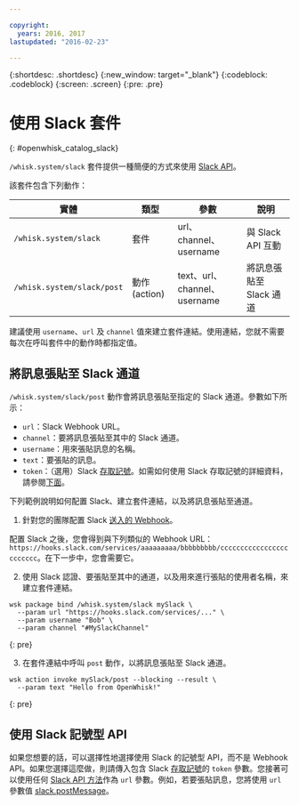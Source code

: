 ```yaml
---

copyright:
  years: 2016, 2017
lastupdated: "2016-02-23"

---
```


{:shortdesc: .shortdesc}
{:new_window: target="_blank"}
{:codeblock: .codeblock}
{:screen: .screen}
{:pre: .pre}

# 使用 Slack 套件
{: #openwhisk_catalog_slack}

`/whisk.system/slack` 套件提供一種簡便的方式來使用 [Slack API](https://api.slack.com/)。

該套件包含下列動作：

| 實體 | 類型 | 參數 | 說明 |
| --- | --- | --- | --- |
| `/whisk.system/slack` | 套件 | url、channel、username | 與 Slack API 互動 |
| `/whisk.system/slack/post` | 動作 (action) | text、url、channel、username | 將訊息張貼至 Slack 通道 |

建議使用 `username`、`url` 及 `channel` 值來建立套件連結。使用連結，您就不需要每次在呼叫套件中的動作時都指定值。

## 將訊息張貼至 Slack 通道

`/whisk.system/slack/post` 動作會將訊息張貼至指定的 Slack 通道。參數如下所示：

- `url`：Slack Webhook URL。
- `channel`：要將訊息張貼至其中的 Slack 通道。
- `username`：用來張貼訊息的名稱。
- `text`：要張貼的訊息。
- `token`：（選用）Slack [存取記號](https://api.slack.com/tokens)。如需如何使用 Slack 存取記號的詳細資料，請參閱[下面](./catalog.md#using-the-slack-token-based-api)。

下列範例說明如何配置 Slack、建立套件連結，以及將訊息張貼至通道。

1. 針對您的團隊配置 Slack [送入的 Webhook](https://api.slack.com/incoming-webhooks)。
  
  配置 Slack 之後，您會得到與下列類似的 Webhook URL：`https://hooks.slack.com/services/aaaaaaaaa/bbbbbbbbb/cccccccccccccccccccccccc`。在下一步中，您會需要它。
  
2. 使用 Slack 認證、要張貼至其中的通道，以及用來進行張貼的使用者名稱，來建立套件連結。
  
  ```
  wsk package bind /whisk.system/slack mySlack \
    --param url "https://hooks.slack.com/services/..." \
    --param username "Bob" \
    --param channel "#MySlackChannel"
  ```
  {: pre}
  
3. 在套件連結中呼叫 `post` 動作，以將訊息張貼至 Slack 通道。
  
  ```
  wsk action invoke mySlack/post --blocking --result \
    --param text "Hello from OpenWhisk!"
  ```
  {: pre}
  

## 使用 Slack 記號型 API

如果您想要的話，可以選擇性地選擇使用 Slack 的記號型 API，而不是 Webhook API。如果您選擇這麼做，則請傳入包含 Slack [存取記號](https://api.slack.com/tokens)的 `token` 參數。您接著可以使用任何 [Slack API 方法](https://api.slack.com/methods)作為 `url` 參數。例如，若要張貼訊息，您將使用 `url` 參數值 [slack.postMessage](https://api.slack.com/methods/chat.postMessage)。
